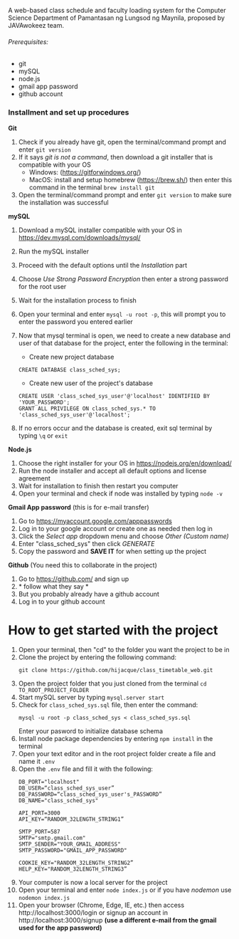 A web-based class schedule and faculty loading system for the Computer Science Department of Pamantasan ng Lungsod ng Maynila, proposed by JAVAwokeez team.

###### Prerequisites:
- git
- mySQL
- node.js
- gmail app password
- github account

### Installment and set up procedures
**Git**
1. Check if you already have git, open the terminal/command prompt and enter `git version`
2. If it says _git is not a command_, then download a git installer that is compatible with your OS
    - Windows: (https://gitforwindows.org/)
    - MacOS: install and setup homebrew (https://brew.sh/) then enter this command in the terminal `brew install git`
4. Open the terminal/command prompt and enter `git version` to make sure the installation was successful

**mySQL**
1. Download a mySQL installer compatible with your OS in https://dev.mysql.com/downloads/mysql/
2. Run the mySQL installer
3. Proceed with the default options until the _Installation_ part
4. Choose _Use Strong Password Encryption_ then enter a strong password for the root user
5. Wait for the installation process to finish
6. Open your terminal and enter `mysql -u root -p`, this will prompt you to enter the password you entered earlier
7. Now that mysql terminal is open, we need to create a new database and user of that database for the project, enter the following in the terminal:

    * Create new project database
    ```
    CREATE DATABASE class_sched_sys;
    ```
    * Create new user of the project's database
    ```
    CREATE USER 'class_sched_sys_user'@'localhost' IDENTIFIED BY 'YOUR_PASSWORD';
    GRANT ALL PRIVILEGE ON class_sched_sys.* TO 'class_sched_sys_user'@'localhost';
    ```
8. If no errors occur and the database is created, exit sql terminal by typing `\q` or `exit`

**Node.js**
1. Choose the right installer for your OS in https://nodejs.org/en/download/
2. Run the node installer and accept all default options and license agreement
3. Wait for installation to finish then restart you computer
4. Open your terminal and check if node was installed by typing `node -v`

**Gmail App password**
(this is for e-mail transfer)
1. Go to https://myaccount.google.com/apppasswords
2. Log in to your google account or create one as needed then log in
3. Click the _Select app_ dropdown menu and choose _Other (Custom name)_
4. Enter "class_sched_sys" then click _GENERATE_
5. Copy the password and **SAVE IT** for when setting up the project

**Github**
(You need this to collaborate in the project)
1. Go to https://github.com/ and sign up
2. \* follow what they say *
3. But you probably already have a github account
4. Log in to your github account

# How to get started with the project
1. Open your terminal, then "cd" to the folder you want the project to be in
2. Clone the project by entering the following command:
    ```
    git clone https://github.com/hijacque/class_timetable_web.git
    ```
3. Open the project folder that you just cloned from the terminal `cd TO_ROOT_PROJECT_FOLDER`
4. Start mySQL server by typing `mysql.server start`
5. Check for `class_sched_sys.sql` file, then enter the command:
    ```
    mysql -u root -p class_sched_sys < class_sched_sys.sql
    ```
    Enter your pasword to initialize database schema
6. Install node package dependencies by entering `npm install` in the terminal
7. Open your text editor and in the root project folder create a file and name it `.env`
8. Open the `.env` file and fill it with the following:
    ```
    DB_PORT="localhost"
    DB_USER=“class_sched_sys_user”
    DB_PASSWORD=“class_sched_sys_user's_PASSWORD”
    DB_NAME="class_sched_sys"

    API_PORT=3000
    API_KEY=“RANDOM_32LENGTH_STRING1”

    SMTP_PORT=587
    SMTP="smtp.gmail.com"
    SMTP_SENDER="YOUR_GMAIL_ADDRESS"
    SMTP_PASSWORD="GMAIL_APP_PASSWORD"

    COOKIE_KEY="RANDOM_32LENGTH_STRING2”
    HELP_KEY="RANDOM_32LENGTH_STRING3”
    ```
9. Your computer is now a local server for the project
10. Open your terminal and enter `node index.js` or if you have _nodemon_ use `nodemon index.js`
11. Open your browser (Chrome, Edge, IE, etc.) then access http://localhost:3000/login or signup an account in http://localhost:3000/signup **(use a different e-mail from the gmail used for the app password)**